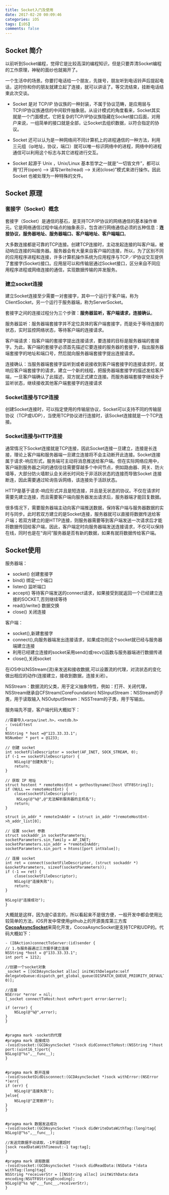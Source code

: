 ```yaml
---
title: Socket入门及使用
date: 2017-02-20 00:09:46
categories: iOS
tags: [iOS]
comments: false
---
```


## Socket 简介

 以前听到Socket编程，觉得它是比较高深的编程知识，但是只要弄清Socket编程的工作原理，神秘的面纱也就揭开了。

一个生活中的场景。你要打电话给一个朋友，先拨号，朋友听到电话铃声后提起电话，这时你和你的朋友就建立起了连接，就可以讲话了。等交流结束，挂断电话结束此次交谈。

- Socket 是对 TCP/IP 协议族的一种封装，不属于协议范畴，是应用层与TCP/IP协议族通信的中间软件抽象层。从设计模式的角度看来，Socket其实就是一个门面模式，它把复杂的TCP/IP协议族隐藏在Socket接口后面，对用户来说，一组简单的接口就是全部，让Socket去组织数据，以符合指定的协议。

- Socket 还可以认为是一种网络间不同计算机上的进程通信的一种方法，利用三元组（ip地址，协议，端口）就可以唯一标识网络中的进程，网络中的进程通信可以利用这个标志与其它进程进行交互。

- Socket 起源于 Unix ，Unix/Linux 基本哲学之一就是“一切皆文件”，都可以用“打开(open) –> 读写(write/read) –> 关闭(close)”模式来进行操作。因此 Socket 也被处理为一种特殊的文件。

<!--more-->

## Socket 原理

### 套接字（Socket）概念

 套接字（Socket）是通信的基石，是支持TCP/IP协议的网络通信的基本操作单元。它是网络通信过程中端点的抽象表示，包含进行网络通信必须的五种信息：**连接协议，服务器地址、服务器端口、客户端地址、客户端端口**。

大多数连接都是可靠的TCP连接。创建TCP连接时，主动发起连接的叫客户端，被动响应连接的叫服务器。服务器会有大量来自客户端的连接，所以，为了区别不同的应用程序进程和连接，许多计算机操作系统为应用程序与TCP／IP协议交互提供了套接字(Socket)接口。应用层可以和传输层通过Socket接口，区分来自不同应用程序进程或网络连接的通信，实现数据传输的并发服务。

### 建立socket连接

建立Socket连接至少需要一对套接字，其中一个运行于客户端，称为ClientSocket，另一个运行于服务器端，称为ServerSocket。

套接字之间的连接过程分为三个步骤：**服务器监听，客户端请求，连接确认**。

服务器监听：服务器端套接字并不定位具体的客户端套接字，而是处于等待连接的状态，实时监控网络状态，等待客户端的连接请求。

客户端请求：指客户端的套接字提出连接请求，要连接的目标是服务器端的套接字。为此，客户端的套接字必须首先描述它要连接的服务器的套接字，指出服务器端套接字的地址和端口号，然后就向服务器端套接字提出连接请求。

连接确认：当服务器端套接字监听到或者说接收到客户端套接字的连接请求时，就响应客户端套接字的请求，建立一个新的线程，把服务器端套接字的描述发给客户端，一旦客户端确认了此描述，双方就正式建立连接。而服务器端套接字继续处于监听状态，继续接收其他客户端套接字的连接请求

### Socket连接与TCP连接

创建Socket连接时，可以指定使用的传输层协议，Socket可以支持不同的传输层协议（TCP或UDP），当使用TCP协议进行连接时，该Socket连接就是一个TCP连接。

### Socket连接与HTTP连接

通常情况下Socket连接就是TCP连接，因此Socket连接一旦建立，连接是长连接，理论上客户端和服务器端一旦建立连接将不会主动断开此连接。Socket连接属于请求-响应形式，服务端可主动将消息推送给客户端。但在实际网络应用中，客户端到服务器之间的通信往往需要穿越多个中间节点，例如路由器、网关、防火墙等，大部分防火墙默认会关闭长时间处于非活跃状态的连接而导致Socket 连接断连，因此需要通过轮询告诉网络，该连接处于活跃状态。

HTTP是基于请求-响应形式并且是短连接，并且是无状态的协议。不仅在请求时需要先建立连接，而且需要客户端向服务器发出请求后，服务器端才能回复数据。

很多情况下，需要服务器端主动向客户端推送数据，保持客户端与服务器数据的实时与同步。此时若双方建立的是Socket连接，服务器就可以直接将数据传送给客户端；若双方建立的是HTTP连接，则服务器需要等到客户端发送一次请求后才能将数据传回给客户端，因此，客户端定时向服务器端发送连接请求，不仅可以保持在线，同时也是在“询问”服务器是否有新的数据，如果有就将数据传给客户端。

## Socket使用

服务器端：

- socket() 创建套接字
- bind() 绑定一个端口
- listen() 监听端口
- accept() 等待客户端发送的connect请求，如果接受到就返回一个已经建立连接的SOCKET,否则继续等待
- read()/write() 数据交换
- close() 关闭连接

客户端：

- socket(),新建套接字
- connect(),向服务器端发出连接请求，如果成功则这个socket就已经与服务器端建立连接
- 利用已经建立连接的socket采用send()或recv()函数与服务器端进行数据传递
- close(),关闭socket

在iOS中以NSStream(流)来发送和接收数据,可以设置流的代理，对流状态的变化做出相应的动作(连接建立，接收到数据，连接关闭）。

NSStream：数据流的父类，用于定义抽象特性，例如：打开、关闭代理，NSStream继承自CFStream(CoreFoundation)
NSInputStream：NSStream的子类，用于读取输入
NSOutputStream：NSSTream的子类，用于写输出。

服务端先不提，客户端代码大概如下：

```
//需要导入<arpa/inet.h>，<netdb.h>
- (void)test
{
NSString * host =@"123.33.33.1";
NSNumber * port = @1233;

// 创建 socket
int socketFileDescriptor = socket(AF_INET, SOCK_STREAM, 0);
if (-1 == socketFileDescriptor) {
    NSLog(@"创建失败");
    return;
}

// 获取 IP 地址 
struct hostent * remoteHostEnt = gethostbyname([host UTF8String]);
if (NULL == remoteHostEnt) {
    close(socketFileDescriptor);
     NSLog(@"%@",@"无法解析服务器的主机名");
    return;
}

struct in_addr * remoteInAddr = (struct in_addr *)remoteHostEnt->h_addr_list[0];

// 设置 socket 参数
struct sockaddr_in socketParameters;
socketParameters.sin_family = AF_INET;
socketParameters.sin_addr = *remoteInAddr;
socketParameters.sin_port = htons([port intValue]);

// 连接 socket
int ret = connect(socketFileDescriptor, (struct sockaddr *) &socketParameters, sizeof(socketParameters));
if (-1 == ret) {
    close(socketFileDescriptor);
    NSLog(@"连接失败");
    return;
}

NSLog(@"连接成功");
}
```

大概就是这样，因为是C语言的，所以看起来不是很方便，一般开发中都会使用比较简单的方法，iOS开发中常使用github上的开源类库第三方库[**CocoaAsyncSocket**](https://github.com/robbiehanson/CocoaAsyncSocket)来简化开发，CocoaAsyncSocket是支持TCP和UDP的。代码大概如下：

```
- (IBAction)connectToServer:(id)sender {
// 1.与服务器通过三次握手建立连接
NSString *host = @"133.33.33.1";
int port = 1212;

//创建一个socket对象
_socket = [[GCDAsyncSocket alloc] initWithDelegate:self delegateQueue:dispatch_get_global_queue(DISPATCH_QUEUE_PRIORITY_DEFAULT, 0)];

//连接
NSError *error = nil;
[_socket connectToHost:host onPort:port error:&error];

if (error) {
    NSLog(@"%@",error);
}
}


#pragma mark -socket的代理
#pragma mark 连接成功
-(void)socket:(GCDAsyncSocket *)sock didConnectToHost:(NSString *)host port:(uint16_t)port{
NSLog(@"%s",__func__);
}


#pragma mark 断开连接
-(void)socketDidDisconnect:(GCDAsyncSocket *)sock withError:(NSError *)err{
if (err) {
    NSLog(@"连接失败");
}else{
    NSLog(@"正常断开");
}
}


#pragma mark 数据发送成功
-(void)socket:(GCDAsyncSocket *)sock didWriteDataWithTag:(long)tag{
NSLog(@"%s",__func__);

//发送完数据手动读取，-1不设置超时
[sock readDataWithTimeout:-1 tag:tag];
}

#pragma mark 读取数据
-(void)socket:(GCDAsyncSocket *)sock didReadData:(NSData *)data withTag:(long)tag{
NSString *receiverStr = [[NSString alloc] initWithData:data encoding:NSUTF8StringEncoding];
NSLog(@"%s %@",__func__,receiverStr);
}
```


